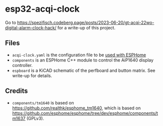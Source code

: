 # esp32-acqi-clock

Go to <https://spezifisch.codeberg.page/posts/2023-06-20/gt-acqi-22wo-digital-alarm-clock-hack/> for a write-up of this project.

## Files

* `acqi-clock.yaml` is the configuration file to be [used with ESPHome](https://esphome.io/guides/getting_started_command_line.html)
* `components` is an ESPHome C++ module to control the AiP1640 display controller.
* `espboard` is a KiCAD schematic of the perfboard and button matrix. See write-up for details.

## Credits

* `components/tm1640` is based on <https://github.com/realthk/esphome_tm1640>, which is based on <https://github.com/esphome/esphome/tree/dev/esphome/components/tm1637> (GPLv3). 


